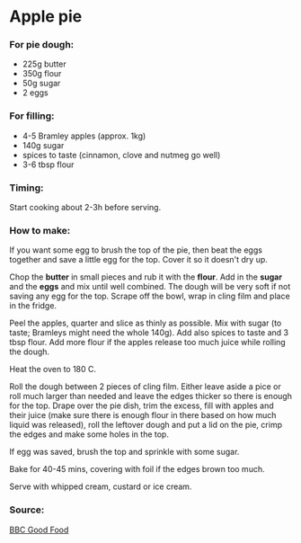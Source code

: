 # Apple pie

### For pie dough:
* 225g butter
* 350g flour
* 50g sugar
* 2 eggs

### For filling:
* 4-5 Bramley apples (approx. 1kg)
* 140g sugar
* spices to taste (cinnamon, clove and nutmeg go well)
* 3-6 tbsp flour

### Timing:

Start cooking about 2-3h before serving.


### How to make:

If you want some egg to brush the top of the pie, then beat the eggs together and save a little egg for the top. Cover it so it doesn't dry up.

Chop the **butter** in small pieces and rub it with the **flour**. Add in the **sugar** and the **eggs** and mix until well combined. The dough will be very soft if not saving any egg for the top. Scrape off the bowl, wrap in cling film and place in the fridge.

Peel the apples, quarter and slice as thinly as possible. Mix with sugar (to taste; Bramleys might need the whole 140g). Add also spices to taste and 3 tbsp flour. Add more flour if the apples release too much juice while rolling the dough.

Heat the oven to 180 C.

Roll the dough between 2 pieces of cling film. Either leave aside a pice or roll much larger than needed and leave the edges thicker so there is enough for the top. Drape over the pie dish, trim the excess, fill with apples and their juice (make sure there is enough flour in there based on how much liquid was released), roll the leftover dough and put a lid on the pie, crimp the edges and make some holes in the top.

If egg was saved, brush the top and sprinkle with some sugar.

Bake for 40-45 mins, covering with foil if the edges brown too much.

Serve with whipped cream, custard or ice cream.

### Source:

[BBC Good Food](https://www.bbcgoodfood.com/recipes/ultimate-apple-pie)
